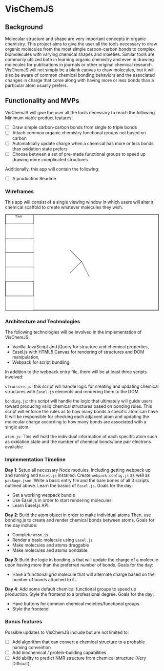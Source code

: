 # VisChemJS

## Background

Molecular structure and shape are very important concepts in organic chemistry. This project aims to give the user all the tools necessary to draw organic molecules from the most simple carbon-carbon bonds to complex biomolecules with varying chemical shapes and moieties. Similar tools are commonly utilized both in learning organic chemistry and even in drawing molecules for publications in journals or other original chemical research. VisChemJS will not simply be a blank canvas to draw molecules, but it will also be aware of common chemical bonding behaviors and the associated changes in charge that come along with having more or less bonds than a particular atom usually prefers.

## Functionality and MVPs

VisChemJS will give the user all the tools necessary to reach the following Minimum viable product features:

- [ ] Draw simple carbon-carbon bonds from single to triple bonds
- [ ] Attach common organic chemistry functional groups not based on carbon
- [ ] Automatically update charge when a chemical has more or less bonds than oxidation state prefers
- [ ] Choose between a set of pre-made functional groups to speed up drawing more complicated structures

Additionally, this app will contain the following:

- [ ] A production Readme

### Wireframes

This app will consist of a single viewing window in which users will alter a chemical scaffold to create whatever molecules they wish.

![wireframes](VisChemJS.jpg)

### Architecture and Technologies

The following technologies will be involved in the implementation of VisChemJS:

- Vanilla JavaScript and jQuery for structure and chemical properties,
- Easel.js with HTML5 Canvas for rendering of structures and DOM manipulation,
- Webpack for script bundling.

In addition to the webpack entry file, there will be at least three scripts involved:

`structure.js`: this script will handle logic for creating and updating chemical structures with `Easel.js` elements and rendering them to the DOM.

`bonding.js`: this script will handle the logic that ultimately will guide users toward producing valid chemical structures based on bonding rules.  This script will enforce the rules as to how many bonds a specific atom can have  It will be responsible for checking each adjacent atom and updating the molecular charge according to how many bonds are associated with a single atom.

`atom.js`: This will hold the individual information of each specific atom such as oxidation state and the number of chemical bonds/lone pair electrons available.

### Implementation Timeline

**Day 1**: Setup all necessary Node modules, including getting webpack up and running and `Easel.js` installed.  Create `webpack.config.js` as well as `package.json`.  Write a basic entry file and the bare bones of all 3 scripts outlined above.  Learn the basics of `Easel.js`.  Goals for the day:

- Get a working webpack bundle
- Use Easel.js in order to start rendering molecules
- Learn Easel.js API.

**Day 2**: Build the atom object in order to make individual atoms  Then, use bonding.js to create and render chemical bonds between atoms. Goals for the day include:

- Complete `atom.js`
- Render a basic molecule using `Easel.js`
- Make molecules and atoms draggable
- Make molecules and atoms bondable

**Day 3**: Build the logic in bonding.js that will update the charge of a molecule upon having more than the preferred number of bonds.  Goals for the day:

- Have a functional grid molecule that will alternate charge based on the number of bonds attached to it.


**Day 4**: Add some default chemical functional groups to speed up production. Style the frontend to a professional degree. Goals for the day:

- Have buttons for common chemical moieties/functional groups.
- Style the frontend

### Bonus features

Possible updates to VisChemJS include but are not limited to:

- [ ] Add algorithm that can convert a chemical structure to a probable naming convention
- [ ] Add biochemical / protein-building capabilities
- [ ] Add ability to predict NMR structure from chemical structure (Very Difficult)
